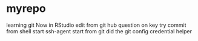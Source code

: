 # myrepo
learning git
Now in RStudio
edit from git hub
question on key
try commit from shell
start ssh-agent
start from git
did the git config
credential helper